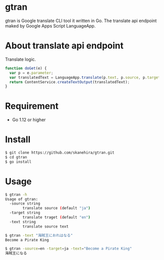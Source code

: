 # gtran
gtran is Google translate CLI tool it written in Go.
The translate api endpoint maked by Google Apps Script LanguageApp.

# About translate api endpoint
Translate logic.

```js
function doGet(e) {
  var p = e.parameter;
  var translatedText = LanguageApp.translate(p.text, p.source, p.target);
  return ContentService.createTextOutput(translatedText);
}
```

# Requirement
- Go 1.12 or higher

# Install
```sh
$ git clone https://github.com/skanehira/gtran.git
$ cd gtran
$ go install
```

# Usage
```sh
$ gtran -h
Usage of gtran:
  -source string
        translate source (default "ja")
  -target string
        translate traget (default "en")
  -text string
        translate source text

$ gtran -text "海賊王におれはなる"
Become a Pirate King

$ gtran -source=en -target=ja -text="Become a Pirate King"
海賊王になる
```
